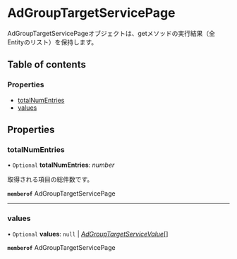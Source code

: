 # AdGroupTargetServicePage


<div lang=\"ja\">AdGroupTargetServicePageオブジェクトは、getメソッドの実行結果（全Entityのリスト）を保持します。</div> 

## Table of contents

### Properties

- [totalNumEntries](adgrouptargetservicepage.md#totalnumentries)
- [values](adgrouptargetservicepage.md#values)

## Properties

### totalNumEntries

• `Optional` **totalNumEntries**: *number*

<div lang=\"ja\">取得される項目の総件数です。</div> 

**`memberof`** AdGroupTargetServicePage

___

### values

• `Optional` **values**: ``null`` \| [*AdGroupTargetServiceValue*](adgrouptargetservicevalue.md)[]

**`memberof`** AdGroupTargetServicePage
